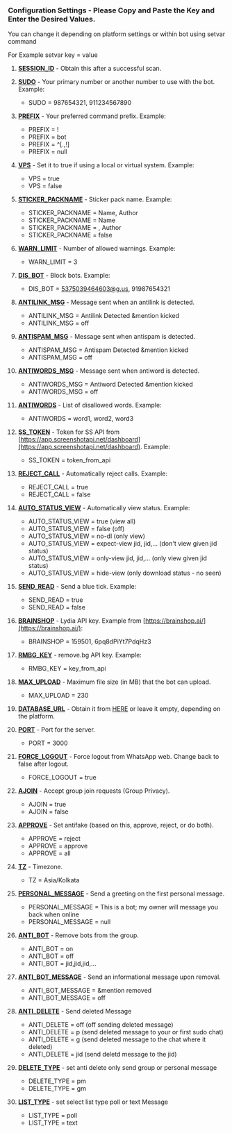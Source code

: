 ### Configuration Settings - Please Copy and Paste the Key and Enter the Desired Values. 

You can change it depending on platform settings or
within bot using setvar command

For Example setvar key = value


1. **[SESSION_ID](#SESSION_ID)** - Obtain this after a successful scan.

2. **[SUDO](#SUDO)** - Your primary number or another number to use with the bot. Example:
   - SUDO = 987654321, 911234567890

3. **[PREFIX](#PREFIX)** - Your preferred command prefix. Example:
   - PREFIX = !
   - PREFIX = bot
   - PREFIX = ^[.,!]
   - PREFIX = null

4. **[VPS](#VPS)** - Set it to true if using a local or virtual system. Example:
   - VPS = true
   - VPS = false

5. **[STICKER_PACKNAME](#STICKER_PACKNAME)** - Sticker pack name. Example:
   - STICKER_PACKNAME = Name, Author
   - STICKER_PACKNAME = Name
   - STICKER_PACKNAME = , Author
   - STICKER_PACKNAME = false

6. **[WARN_LIMIT](#WARN_LIMIT)** - Number of allowed warnings. Example:
   - WARN_LIMIT = 3

7. **[DIS_BOT](#DIS_BOT)** - Block bots. Example:
   - DIS_BOT = 5375039464603@g.us, 91987654321

8. **[ANTILINK_MSG](#ANTILINK_MSG)** - Message sent when an antilink is detected.
   - ANTILINK_MSG = Antilink Detected &mention kicked
   - ANTILINK_MSG = off

9. **[ANTISPAM_MSG](#ANTISPAM_MSG)** - Message sent when antispam is detected.
   - ANTISPAM_MSG = Antispam Detected &mention kicked
   - ANTISPAM_MSG = off
10. **[ANTIWORDS_MSG](#ANTIWORDS_MSG)** - Message sent when antiword is detected.
    - ANTIWORDS_MSG = Antiword Detected &mention kicked
    - ANTIWORDS_MSG = off
11. **[ANTIWORDS](#ANTIWORDS)** - List of disallowed words. Example:
    - ANTIWORDS = word1, word2, word3

12. **[SS_TOKEN](#SS_TOKEN)** - Token for SS API from [https://app.screenshotapi.net/dashboard](https://app.screenshotapi.net/dashboard). Example:
    - SS_TOKEN = token_from_api

13. **[REJECT_CALL](#REJECT_CALL)** - Automatically reject calls. Example:
    - REJECT_CALL = true
    - REJECT_CALL = false

14. **[AUTO_STATUS_VIEW](#AUTO_STATUS_VIEW)** - Automatically view status. Example:
    - AUTO_STATUS_VIEW = true (view all)
    - AUTO_STATUS_VIEW = false (off)
    - AUTO_STATUS_VIEW = no-dl (only view)
    - AUTO_STATUS_VIEW = expect-view jid, jid,... (don't view given jid status)
    - AUTO_STATUS_VIEW = only-view jid, jid,... (only view given jid status)
    - AUTO_STATUS_VIEW = hide-view (only download status - no seen)

15. **[SEND_READ](#SEND_READ)** - Send a blue tick. Example:
    - SEND_READ = true
    - SEND_READ = false

16. **[BRAINSHOP](#BRAINSHOP)** - Lydia API key. Example from [https://brainshop.ai/](https://brainshop.ai/):
    - BRAINSHOP = 159501, 6pq8dPiYt7PdqHz3

17. **[RMBG_KEY](#RMBG_KEY)** - remove.bg API key. Example:
    - RMBG_KEY = key_from_api

18. **[MAX_UPLOAD](#MAX_UPLOAD)** - Maximum file size (in MB) that the bot can upload.
    - MAX_UPLOAD = 230

19. **[DATABASE_URL](#DATABASE_URL)** - Obtain it from [HERE](https://github.com/lyfe00011/whatsapp-bot-md/wiki/DATABASE_URL) or leave it empty, depending on the platform.

20. **[PORT](#PORT)** - Port for the server.
    - PORT = 3000

21. **[FORCE_LOGOUT](#FORCE_LOGOUT)** - Force logout from WhatsApp web. Change back to false after logout.
    - FORCE_LOGOUT = true

22. **[AJOIN](#AJOIN)** - Accept group join requests (Group Privacy).
    - AJOIN = true
    - AJOIN = false

23. **[APPROVE](#APPROVE)** - Set antifake (based on this, approve, reject, or do both).
    - APPROVE = reject
    - APPROVE = approve
    - APPROVE = all

24. **[TZ](#TZ)** - Timezone.
    - TZ = Asia/Kolkata

25. **[PERSONAL_MESSAGE](#PERSONAL_MESSAGE)** - Send a greeting on the first personal message.
    - PERSONAL_MESSAGE = This is a bot; my owner will message you back when online
    - PERSONAL_MESSAGE = null

26. **[ANTI_BOT](#ANTI_BOT)** - Remove bots from the group.
    - ANTI_BOT = on
    - ANTI_BOT = off
    - ANTI_BOT = jid,jid,jid,...

27. **[ANTI_BOT_MESSAGE](#ANTI_BOT_MESSAGE)** - Send an informational message upon removal.
    - ANTI_BOT_MESSAGE = &mention removed
    - ANTI_BOT_MESSAGE = off
28. **[ANTI_DELETE](#ANTI_DELETE)** - Send deleted Message
    - ANTI_DELETE = off (off sending deleted message)
    - ANTI_DELETE = p (send deleted message to your or first sudo chat)
    - ANTI_DELETE = g (send deleted message to the chat where it deleted)
    - ANTI_DELETE = jid (send deletd message to the jid)
29. **[DELETE_TYPE](#DELETE_TYPE)** - set anti delete only send group or personal message
    - DELETE_TYPE = pm
    - DELETE_TYPE = gm
30. **[LIST_TYPE](#LIST_TYPE)** - set select list type poll or text Message
    - LIST_TYPE = poll
    - LIST_TYPE = text